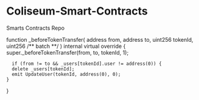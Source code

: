 # Coliseum-Smart-Contracts
Smarts Contracts Repo

  function _beforeTokenTransfer(
          address from,
          address to,
          uint256 tokenId,
          uint256 /** batch **/
      ) internal virtual override {
        super._beforeTokenTransfer(from, to, tokenId, 1);

      if (from != to && _users[tokenId].user != address(0)) {
      delete _users[tokenId];
      emit UpdateUser(tokenId, address(0), 0);
    }
  }